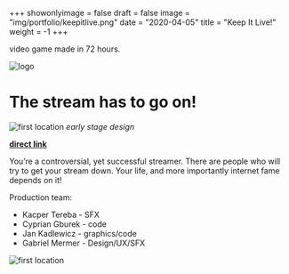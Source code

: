 +++
showonlyimage = false
draft = false
image = "img/portfolio/keepitlive.png"
date = "2020-04-05"
title = "Keep It Live!"
weight = -1
+++

video game made in 72 hours.
<!--more-->

![logo](/img/portfolio/keepitlive.png)


# The stream has to go on!

![first location](/img/portfolio/live1.png)
*early stage design*


[**direct link**](https://zubrzysta.itch.io/keep-it-live)


You’re a controversial, yet successful streamer. There are people who will try to get your stream down. Your life, and more importantly internet fame depends on it!

Production team:

* Kacper Tereba - SFX
* Cyprian Gburek - code
* Jan Kadlewicz - graphics/code
* Gabriel Mermer - Design/UX/SFX



![first location](/img/portfolio/live2.png)
